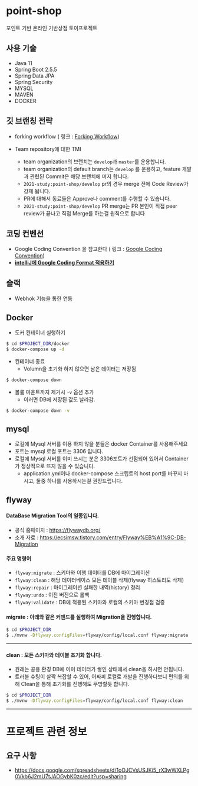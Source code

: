 # point-shop

포인트 기반 온라인 기반상점 토이프로젝트

## 사용 기술

* Java 11
* Spring Boot 2.5.5
* Spring Data JPA
* Spring Security
* MYSQL
* MAVEN
* DOCKER

## 깃 브랜칭 전략

* forking workflow   (
  링크 : [Forking Workflow](https://gmlwjd9405.github.io/2017/10/28/how-to-collaborate-on-GitHub-2.html))

* Team repository에 대한 TMI
    * team organization의 브랜치는 ```develop```과 ```master```를 운용합니다.
    * team organization의 default branch는 ```develop``` 를 운용하고, feature 개발과 관련된 Commit은 해당 브랜치에 머지 합니다.
    * ```2021-study:point-shop/develop``` pr의 경우 merge 전에 Code Review가 강제 됩니다.
    * PR에 대해서 동료들은 Approve나 comment를 수행할 수 있습니다.
    * ```2021-study:point-shop/develop``` PR merge는 PR 본인이 직접 peer review가 끝나고 직접 Merge를 하는걸 원칙으로 합니다

## 코딩 컨벤션

* Google Coding Convention 을 참고한다 ( 링크 : [Google Coding Convention](https://google.github.io/styleguide/javaguide.html))
* **[intelliJ에 Google Coding Format 적용하기](https://github.com/2021-study/point-shop/wiki/IntelliJ-Google-Code-Style-%EC%A0%81%EC%9A%A9-%EB%B0%A9%EB%B2%95)**

## 슬랙

* Webhok 기능을 통한 연동


## Docker

* 도커 컨테이너 실행하기
```bash
$ cd $PROJECT_DIR/docker
$ docker-compose up -d
```

* 컨테이너 종료
  * Volumn을 초기화 하지 않으면 남은 데이터는 저장됨

```bash
$ docker-compose down
```
* 볼륨 마운트까지 제거시 ```-v``` 옵션 추가
  * 이러면 DB에 저장된 값도 날라감.

```bash
$ docker-compose down -v
```

## mysql
* 로컬에 Mysql 서버를 이용 하지 않을 분들은 docker Container를 사용해주세요
* 포트는 mysql 로컬 포트는 3306 입니다.
* 로컬에 Mysql 서버를 이미 쓰시는 분은 3306포트가 선점되어 있어서 Container가 정상적으로 뜨지 않을 수 있습니다.
  * application.yml이나 docker-compose 스크립트의 host port를 바꾸지 마시고, 둘중 하나를 사용하시는걸 권장드립니다.


## flyway

#### DataBase Migration Tool의 일종입니다.
* 공식 홈페이지 : https://flywaydb.org/
* 소개 자료 : https://ecsimsw.tistory.com/entry/Flyway%EB%A1%9C-DB-Migration

#### 주요 명령어
* ```flyway:migrate``` : 스키마와 이행 데이터를 DB에 마이그레이션
* ```flyway:clean``` : 해당 데이터베이스 모든 테이블 삭제(flyway 히스토리도 삭제) 
* ```flyway:repair``` : 마이그레이션 실패한 내역(history) 정리
* ```flyway:undo``` : 이전 버전으로 롤백
* ```flyway:validate``` : DB에 적용된 스키마와 로컬의 스키마 변경점 검증

#### migrate : 아래와 같은 커맨드를 실행하여 Migration을 진행합니다.
```bash
$ cd $PROJECT_DIR
$ ./mvnw -Dflyway.configFiles=flyway/config/local.conf flyway:migrate
```
-------

#### clean : 모든 스키마와 테이블 초기화 합니다.
* 원래는 공용 환경 DB에 이미 데이터가 쌓인 상태에서 clean을 하시면 안됩니다.
* 트러블 슈팅이 살짝 복잡할 수 있어, 어짜피 로컬로 개발을 진행하다보니 편의를 위해 Clean을 통해 초기화를 진행해도 무방할듯 합니다.

```bash
$ cd $PROJECT_DIR
$ ./mvnw -Dflyway.configFiles=flyway/config/local.conf flyway:clean
```
-------

# 프로젝트 관련 정보 
## 요구 사항
* https://docs.google.com/spreadsheets/d/1oOJCVsUSJKi5_rX3wWXLPg0Vkb6J2mU7tJAOGybK0zc/edit?usp=sharing